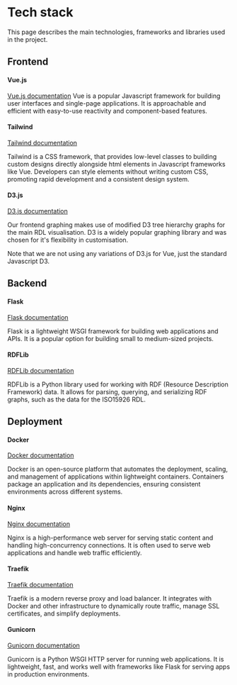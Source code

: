 # Tech stack

This page describes the main technologies, frameworks and libraries used in the project.

## Frontend

#### Vue.js

[Vue.js documentation](https://vuejs.org/guide/introduction.html)
Vue is a popular Javascript framework for building user interfaces and single-page applications. It is approachable and efficient with easy-to-use reactivity and component-based features.

#### Tailwind

[Tailwind documentation](https://tailwindcss.com/docs/installation)

Tailwind is a CSS framework, that provides low-level classes to building custom designs directly alongside html elements in Javascript frameworks like Vue. Developers can style elements without writing custom CSS, promoting rapid development and a consistent design system.

#### D3.js

[D3.js documentation](https://d3js.org/)

Our frontend graphing makes use of modified D3 tree hierarchy graphs for the main RDL visualisation. D3 is a widely popular graphing library and was chosen for it's flexibility in customisation.

Note that we are not using any variations of D3.js for Vue, just the standard Javascript D3.

## Backend

#### Flask

[Flask documentation](https://flask.palletsprojects.com/en/3.0.x/)

Flask is a lightweight WSGI framework for building web applications and APIs. It is a popular option for building small to medium-sized projects.

#### RDFLib

[RDFLib documentation](https://rdflib.readthedocs.io/en/stable/)

RDFLib is a Python library used for working with RDF (Resource Description Framework) data. It allows for parsing, querying, and serializing RDF graphs, such as the data for the ISO15926 RDL.

## Deployment

#### Docker

[Docker documentation](https://docs.docker.com/)

Docker is an open-source platform that automates the deployment, scaling, and management of applications within lightweight containers. Containers package an application and its dependencies, ensuring consistent environments across different systems.

#### Nginx

[Nginx documentation](https://nginx.org/en/docs/)

Nginx is a high-performance web server for serving static content and handling high-concurrency connections. It is often used to serve web applications and handle web traffic efficiently.

#### Traefik

[Traefik documentation](https://doc.traefik.io/traefik/)

Traefik is a modern reverse proxy and load balancer. It integrates with Docker and other infrastructure to dynamically route traffic, manage SSL certificates, and simplify deployments.

#### Gunicorn

[Gunicorn documentation](https://docs.gunicorn.org/en/stable/)

Gunicorn is a Python WSGI HTTP server for running web applications. It is lightweight, fast, and works well with frameworks like Flask for serving apps in production environments.
